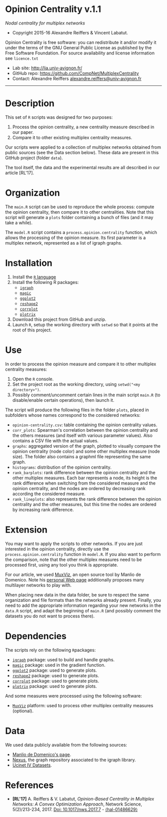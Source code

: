 Opinion Centrality v.1.1
=======
*Nodal centrality for multiplex networks*

* Copyright 2015-16 Alexandre Reiffers & Vincent Labatut. 

Opinion Centrality is free software: you can redistribute it and/or modify it under the terms of the GNU General Public License as published by the Free Software Foundation. For source availability and license information see `licence.txt`

* Lab site: http://lia.univ-avignon.fr/
* GitHub repo: https://github.com/CompNet/MultiplexCentrality
* Contact: Alexandre Reiffers <alexandre.reiffers@univ-avignon.fr>

-----------------------------------------------------------------------

# Description
This set of `R` scripts was designed for two purposes:

1. Process the opinion centrality, a new centrality measure described in our paper.
2. Compare it to other existing multiplex centrality measures.

Our scripts were applied to a collection of multiplex networks obtained from public sources (see the Data section below).
These data are present in this GitHub project (folder `data`).

The tool itself, the data and the experimental results are all described in our article [RL'17].


# Organization
The `main.R` script can be used to reproduce the whole process: compute the opinion centrality, then compare it to other centralities. 
Note that this script will generate a `plots` folder containing a bunch of files (and it may take a while).

The `model.R` script contains a `process.opinion.centrality` function, which allows the processing of the opinion measure.
Its first parameter is a multiplex network, represented as a list of igraph graphs. 


# Installation
1. Install the [`R` language](https://www.r-project.org/)
2. Install the following R packages:
   * [`igraph`](http://igraph.org/r/)
   * [`magic`](https://cran.r-project.org/web/packages/magic/index.html)
   * [`ggplot2`](https://cran.r-project.org/web/packages/ggplot2/index.html)
   * [`reshape2`](https://cran.r-project.org/web/packages/reshape2/index.html)
   * [`corrplot`](https://cran.r-project.org/web/packages/corrplot/index.html)
   * [`plotrix`](https://cran.r-project.org/web/packages/plotrix/index.html)
3. Download this project from GitHub and unzip.
4. Launch `R`, setup the working directory with `setwd` so that it points at the root of this project. 


# Use
In order to process the opinion measure and compare it to other multiplex centrality measures:

1. Open the `R` console.
2. Set the project root as the working directory, using `setwd("<my directory>")`.
3. Possibly comment/uncomment certain lines in the main script `main.R` (to disable/enable certain operations), then launch it.

The script will produce the following files in the folder `plots`, placed in subfolders whose names correspond to the considered networks:
* `opinion-centrality.csv`: table containing the opinion centrality values.
* `corr_plots`: Spearman's correlation between the opinion centrality and the others measures (and itself with various parameter values). Also contains a CSV file with the actual values.
* `graphs`: aggregated version of the graph, plotted to visually compare the opinion centrality (node color) and some other multiplex measure (node size). The folder also contains a graphml file representing the same graph.
* `histograms`: distribution of the opinion centrality.
* `rank_barplots`: rank difference between the opinion centrality and the other multiplex measures. Each bar represents a node, its height is the rank difference when switching from the considered measure and the opinion centrality, and the nodes are ordered by decreasing rank according the considered measure.
* `rank_lineplots`: also represents the rank difference between the opinion centrality and the other measures, but this time the nodes are ordered by increasing rank difference.


# Extension
You may want to apply the scripts to other networks. If you are just interested in the opinion centrality, directly use the `process.opinion.centrality` function in `model.R`. 
If you also want to perform the comparison, note that the other multiplex measures need to be processed first, using any tool you think is appropriate. 

For our article, we used [MuxViz](http://muxviz.net/), an open source tool by Manlio de Domenico. Note his [personal Web page](http://deim.urv.cat/~manlio.dedomenico/data.php) additionally proposes many multilayer networks to play with.  

When placing new data in the data folder, be sure to respect the same organization and file formats than the networks already present.
Finally, you need to add the appropriate information regarding your new networks in the `data.R` script, and adapt the beginning of `main.R` (and possibly comment the datasets you do not want to process there).


# Dependencies
The scripts rely on the following `R`packages:

* [`igraph`](http://igraph.org/r/) package: used to build and handle graphs.
* [`magic`](https://cran.r-project.org/web/packages/magic/index.html) package: used in the gradient function.
* [`ggplot2`](https://cran.r-project.org/web/packages/ggplot2/index.html) package: used to generate plots.
* [`reshape2`](https://cran.r-project.org/web/packages/reshape2/index.html) package: used to generate plots. 
* [`corrplot`](https://cran.r-project.org/web/packages/corrplot/) package: used to generate plots.
* [`plotrix`](https://cran.r-project.org/web/packages/plotrix/) package: used to generate plots.

And some measures were processed using the following software:

* [`MuxViz`](http://muxviz.net/) platform: used to process other multiplex centrality measures (optional).


# Data
We used data publicly available from the following sources:

* [Manlio de Domenico's page](http://deim.urv.cat/~manlio.dedomenico/data.php).
* [Nexus](http://nexus.igraph.org/), the graph repository associated to the igraph library.
* [Ucinet IV Datasets](http://vlado.fmf.uni-lj.si/pub/networks/data/ucinet/ucidata.htm).


# References
 * **[RL'17]** A. Reiffers & V. Labatut, *Opinion-Based Centrality in Multiplex Networks: A Convex Optimization Approach*, Network Science, 5(2)/213-234, 2017. [Doi: 10.1017/nws.2017.7](https://doi.org/10.1017/nws.2017.7) - [⟨hal-01486629⟩](https://hal.archives-ouvertes.fr/hal-01486629)
 
